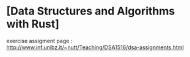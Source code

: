# [Data Structures and Algorithms with Rust]

exercise assigment page : http://www.inf.unibz.it/~nutt/Teaching/DSA1516/dsa-assignments.html
